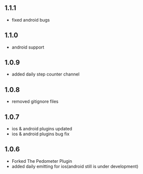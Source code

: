 ## 1.1.1

-   fixed android bugs

## 1.1.0

-   android support

## 1.0.9

-   added daily step counter channel

## 1.0.8

-   removed gitignore files

## 1.0.7

-   ios & android plugins updated
-   ios & android plugins bug fix

## 1.0.6

-   Forked The Pedometer Plugin
-   added daily emitting for ios(android still is under development)
